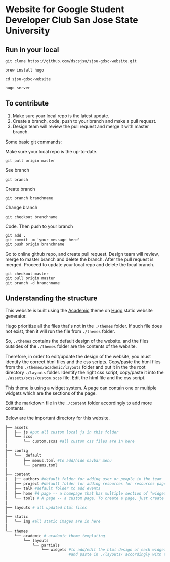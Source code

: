 # Website for Google Student Developer Club San Jose State University


## Run in your local

```
git clone https://github.com/dscsjsu/sjsu-gdsc-website.git 
```

```
brew install hugo
```
```
cd sjsu-gdsc-website
```


```
hugo server
```


## To contribute

1. Make sure your local repo is the latest update.
2. Create a branch, code, push to your branch and make a pull request. 
3. Design team will review the pull request and merge it with master branch. 

Some basic git commands:


Make sure your local repo is the up-to-date.
```
git pull origin master
```

See branch
```
git branch
```

Create branch
```
git branch branchname
```

Change branch
```
git checkout branchname
```

Code. Then push to your branch
```
git add .
git commit -m 'your message here'
git push origin branchname
```

Go to online github repo, and create pull request. 
Design team will review, merge to master branch and delete the branch.
After the pull request is merged. Proceed to update your local repo and delete the local branch. 

```
git checkout master
git pull origin master
git branch -d branchname
```

## Understanding the structure

This website is built using the [Academic](https://sourcethemes.com/academic/) theme on [Hugo](https://gohugo.io) static website generator. 

Hugo prioritize all the files that's not in the `./themes` folder. If such file does not exist, then it will run the file from `./themes` folder. 

So, `./themes` contains the default design of the website. and the files outsides of the `./themes` folder are the contents of the website.

Therefore, in order to edit/update the design of the website, you must identify the correct html files and the css scripts. Copy/paste the html files from the `./themes/academic/layouts` folder and put it in the the root directory `./layouts` folder. 
Identify the right css script, copy/paste it into the `./assets/scss/custom.scss` file. Edit the html file and the css script. 

This theme is using a widget system. A page can contain one or multiple widgets which are the sections of the page. 

Edit the markdown file in the `./content` folder accordingly to add more contents. 

Below are the important directory for this website. 
```bash
├── assets
│   ├── js #put all custom local js in this folder
│   └── scss
│       └── custom.scss #all custom css files are in here
│
├── config
│   └── _default
│       ├── menus.toml #to add/hide navbar menu
│       └── params.toml 
│
├── content
│   ├── authors #default folder for adding user or people in the team
│   ├── project #default folder for adding resources for resources page (tools) page
│   ├── talk #default folder to add events
│   ├── home #A page -- a homepage that has multiple section of "widgets" in .md file
│   └── tools # A page -- a custom page. To create a page, just create a folder in ./content
│
├── layouts # all updated html files
│
├── static
│   └── img #all static images are in here
│
└── themes
    └── academic # academic theme templating
        └── layouts 
            └── partials 
                └── widgets #to add/edit the html design of each widgetr section. Copy from here
                            #and paste in ./layouts/ accordingly with the same hierarchy

```



